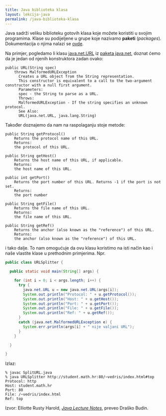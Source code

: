 ```yaml
---
title: Java biblioteka klasa
layout: lekcija-java
permalink: /java-biblioteka-klasa
---
```


Java sadrži veliku biblioteku gotovih klasa koje možete koristiti u svojim programima. Klase su podijeljene u grupe koje nazivamo **paketi** (*packages*). Dokumentacija o njima nalazi se [ovde](https://docs.oracle.com/javase/7/docs/api/).

Na primjer, pogledamo li klasu [java.net.URL](https://docs.oracle.com/javase/7/docs/api/java/net/URL.html) iz [paketa java.net](https://docs.oracle.com/javase/7/docs/api/java/net/package-summary.html), doznat ćemo da je jedan od njenih konstruktora zadan ovako:

```
public URL(String spec)
    throws MalformedURLException
      Creates a URL object from the String representation.
      This constructor is equivalent to a call to the two-argument constructor with a null first argument.
      Parameters:
      spec - the String to parse as a URL.
      Throws:
      MalformedURLException - If the string specifies an unknown protocol.
      See Also:
      URL(java.net.URL, java.lang.String)
```

Također doznajemo da nam na raspolaganju stoje metode:

```
public String getProtocol()
    Returns the protocol name of this URL.
    Returns:
    the protocol of this URL.
```

```
public String getHost()
    Returns the host name of this URL, if applicable.
    Returns:
    the host name of this URL.
```

```
public int getPort()
    Returns the port number of this URL. Returns -1 if the port is not set.
    Returns:
    the port number
```

```
public String getFile()
    Returns the file name of this URL.
    Returns:
    the file name of this URL.
```

```
public String getRef()
    Returns the anchor (also known as the "reference") of this URL.
    Returns:
    the anchor (also known as the "reference") of this URL.
```

i tako dalje. To nam omogućuje da ovu klasu koristimo na isti način kao i naše vlastite klase u prethodnim primjerima. Npr.

```java
public class URLSplitter {

  public static void main(String[] args) {

    for (int i = 0; i < args.length; i++) {
      try {
        java.net.URL u = new java.net.URL(args[i]);
        System.out.println("Protocol: " + u.getProtocol());
        System.out.println("Host: " + u.getHost());
        System.out.println("Port: " + u.getPort());
        System.out.println("File: " + u.getFile());
        System.out.println("Ref: " + u.getRef());
      }
      catch (java.net.MalformedURLException e) {
        System.err.println(args[i] + " nije valjani URL");
      }
    }

  }

}
```

Izlaz:

```
% javac SplitURL.java
% java URLSplitter http://student.math.hr:80/~vedris/index.html#top
Protocol: http
Host: student.math.hr
Port: 80
File: /~vedris/index.html
Ref: top
```

Izvor: Elliotte Rusty Harold, *[Java Lecture Notes](//www.cafeaulait.org/course/index.html)*, preveo Draško Budin.
